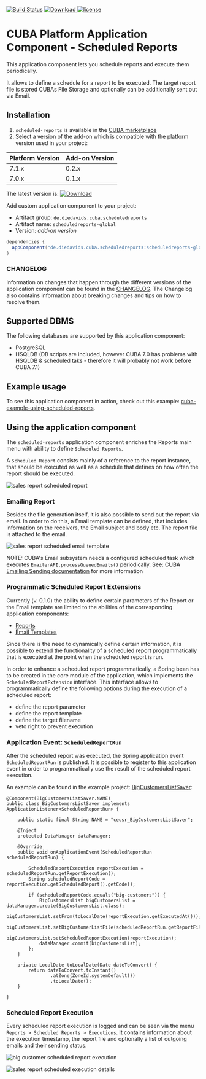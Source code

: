 [![Build Status](https://travis-ci.com/mariodavid/cuba-component-scheduled-reports.svg?branch=master)](https://travis-ci.com/mariodavid/cuba-component-scheduled-reports)
[ ![Download](https://api.bintray.com/packages/mariodavid/cuba-components/cuba-component-scheduled-reports/images/download.svg) ](https://bintray.com/mariodavid/cuba-components/cuba-component-scheduled-reports/_latestVersion)
[![license](https://img.shields.io/badge/license-Apache%20License%202.0-blue.svg?style=flat)](http://www.apache.org/licenses/LICENSE-2.0)

# CUBA Platform Application Component - Scheduled Reports

This application component lets you schedule reports and execute them periodically.

It allows to define a schedule for a report to be executed. The target report file is stored CUBAs File Storage
and optionally can be additionally sent out via Email.

## Installation

1. `scheduled-reports` is available in the [CUBA marketplace](https://www.cuba-platform.com/marketplace/scheduled-reports)
2. Select a version of the add-on which is compatible with the platform version used in your project:

| Platform Version | Add-on Version |
| ---------------- | -------------- |
| 7.1.x            | 0.2.x          |
| 7.0.x            | 0.1.x          |


The latest version is: [ ![Download](https://api.bintray.com/packages/mariodavid/cuba-components/cuba-component-scheduled-reports/images/download.svg) ](https://bintray.com/mariodavid/cuba-components/cuba-component-scheduled-reports/_latestVersion)

Add custom application component to your project:

* Artifact group: `de.diedavids.cuba.scheduledreports`
* Artifact name: `scheduledreports-global`
* Version: *add-on version*

```groovy
dependencies {
  appComponent("de.diedavids.cuba.scheduledreports:scheduledreports-global:*addon-version*")
}
```

### CHANGELOG

Information on changes that happen through the different versions of the application component can be found in the [CHANGELOG](https://github.com/mariodavid/cuba-component-scheduled-reports/blob/master/CHANGELOG.md).
The Changelog also contains information about breaking changes and tips on how to resolve them.

## Supported DBMS

The following databases are supported by this application component:

* PostgreSQL
* HSQLDB (DB scripts are included, however CUBA 7.0 has problems with HSQLDB & scheduled taks - therefore it will probably not work before CUBA 7.1)

## Example usage

To see this application component in action, check out this example: [cuba-example-using-scheduled-reports](https://github.com/mariodavid/cuba-example-using-scheduled-reports).


## Using the application component

The `scheduled-reports` application component enriches the Reports main menu with ability to define `Scheduled Reports`.

A `Scheduled Report` consists mainly of a reference to the report instance, that should be executed as well as a schedule
that defines on how often the report should be executed.

![sales report scheduled report](https://github.com/mariodavid/cuba-example-using-scheduled-reports/blob/master/img/sales-report-scheduled-report.png)


### Emailing Report

Besides the file generation itself, it is also possible to send out the report via email. In order to do this, a Email template
can be defined, that includes information on the receivers, the Email subject and body etc. The report file is attached to the email.

![sales report scheduled email template](https://github.com/mariodavid/cuba-example-using-scheduled-reports/blob/master/img/sales-report-email-template.png)

NOTE: CUBA's Email subsystem needs a configured scheduled task which executes `EmailerAPI.processQueuedEmails()` periodically. See: [CUBA Emailing Sending documentation](https://doc.cuba-platform.com/manual-7.0/sending_emails_recipe.html) for more information

### Programmatic Scheduled Report Extensions

Currently (v. 0.1.0) the ability to define certain parameters of the Report or the Email template are limited to the abilities
of the corresponding application components:

* [Reports](https://github.com/cuba-platform/reports)
* [Email Templates](https://github.com/cuba-platform/emailtemplate-addon)


Since there is the need to dynamically define certain information, it is possible to extend the functionality of a scheduled report
programmatically that is executed at the point when the scheduled report is run.

In order to enhance a scheduled report programmatically, a Spring bean has to be created in the core module of the application, which implements the `ScheduledReportExtension` interface.
This interface allows to programmatically define the following options during the execution of a scheduled report:

* define the report parameter
* define the report template
* define the target filename
* veto right to prevent execution


### Application Event: `ScheduledReportRun`

After the scheduled report was executed, the Spring application event `ScheduledReportRun` is published. It is possible
to register to this application event in order to programmatically use the result of the scheduled report execution.

An example can be found in the example project: [BigCustomersListSaver](https://github.com/mariodavid/cuba-example-using-scheduled-reports/blob/master/modules/core/src/de/diedavids/cuba/ceusr/core/BigCustomersListSaver.java#L27):

```
@Component(BigCustomersListSaver.NAME)
public class BigCustomersListSaver implements ApplicationListener<ScheduledReportRun> {

    public static final String NAME = "ceusr_BigCustomersListSaver";

    @Inject
    protected DataManager dataManager;

    @Override
    public void onApplicationEvent(ScheduledReportRun scheduledReportRun) {

        ScheduledReportExecution reportExecution = scheduledReportRun.getReportExecution();
        String scheduledReportCode = reportExecution.getScheduledReport().getCode();

        if (scheduledReportCode.equals("big-customers")) {
            BigCustomersList bigCustomersList = dataManager.create(BigCustomersList.class);
            bigCustomersList.setFrom(toLocalDate(reportExecution.getExecutedAt()));
            bigCustomersList.setBigCustomerListFile(scheduledReportRun.getReportFile());
            bigCustomersList.setScheduledReportExecution(reportExecution);
            dataManager.commit(bigCustomersList);
        };
    }

    private LocalDate toLocalDate(Date dateToConvert) {
        return dateToConvert.toInstant()
                .atZone(ZoneId.systemDefault())
                .toLocalDate();
    }

}
```

### Scheduled Report Execution

Every scheduled report execution is logged and can be seen via the menu `Reports > Scheduled Reports > Executions`. It contains
information about the execution timestamp, the report file and optionally a list of outgoing emails and their sending status.

![big customer scheduled report execution](https://github.com/mariodavid/cuba-example-using-scheduled-reports/blob/master/img/big-customers-execution.png)

![sales report scheduled execution details](https://github.com/mariodavid/cuba-example-using-scheduled-reports/blob/master/img/sales-report-execution.png)

